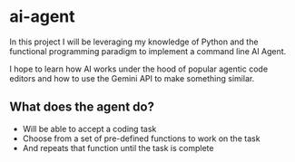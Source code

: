 # ai-agent

In this project I will be leveraging my knowledge of Python and the functional programming paradigm to implement a command line AI Agent. 

I hope to learn how AI works under the hood of popular agentic code editors and how to use the Gemini API to make something similar.

## What does the agent do?
- Will be able to accept a coding task 
- Choose from a set of pre-defined functions to work on the task 
- And repeats that function until the task is complete

